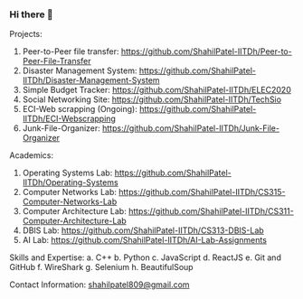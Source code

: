### Hi there 👋


Projects:
  1. Peer-to-Peer file transfer: https://github.com/ShahilPatel-IITDh/Peer-to-Peer-File-Transfer
  2. Disaster Management System: https://github.com/ShahilPatel-IITDh/Disaster-Management-System
  3. Simple Budget Tracker: https://github.com/ShahilPatel-IITDh/ELEC2020
  4. Social Networking Site: https://github.com/ShahilPatel-IITDh/TechSio
  5. ECI-Web scrapping (Ongoing): https://github.com/ShahilPatel-IITDh/ECI-Webscrapping
  6. Junk-File-Organizer: https://github.com/ShahilPatel-IITDh/Junk-File-Organizer
 
Academics:
  1. Operating Systems Lab: https://github.com/ShahilPatel-IITDh/Operating-Systems
  2. Computer Networks Lab: https://github.com/ShahilPatel-IITDh/CS315-Computer-Networks-Lab
  3. Computer Architecture Lab: https://github.com/ShahilPatel-IITDh/CS311-Computer-Architecture-Lab
  4. DBIS Lab: https://github.com/ShahilPatel-IITDh/CS313-DBIS-Lab
  5. AI Lab: https://github.com/ShahilPatel-IITDh/AI-Lab-Assignments

Skills and Expertise:
  a. C++
  b. Python
  c. JavaScript
  d. ReactJS
  e. Git and GitHub
  f. WireShark
  g. Selenium
  h. BeautifulSoup

Contact Information: shahilpatel809@gmail.com

<!--
**ShahilPatel-IITDh/ShahilPatel-IITDh** is a ✨ _special_ ✨ repository because its `README.md` (this file) appears on your GitHub profile.
